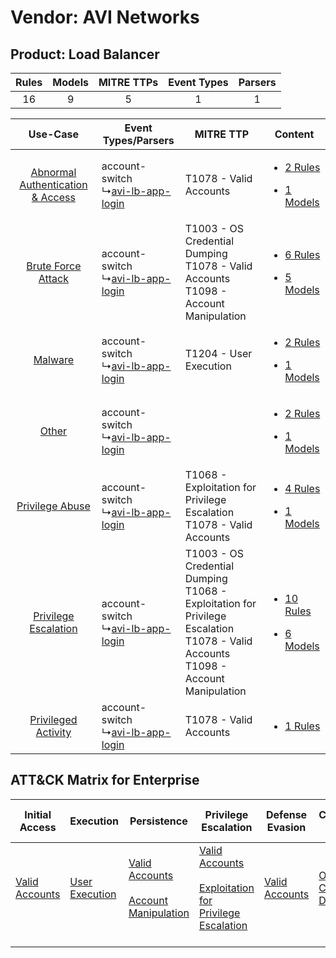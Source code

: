 Vendor: AVI Networks
====================
Product: Load Balancer
----------------------
| Rules | Models | MITRE TTPs | Event Types | Parsers |
|:-----:|:------:|:----------:|:-----------:|:-------:|
|  16   |   9    |     5      |      1      |    1    |

|    Use-Case    | Event Types/Parsers    | MITRE TTP    | Content    |
|:----:| ---- | ---- | ---- |
| [Abnormal Authentication & Access](../../../UseCases/uc_abnormal_authentication_&_access.md) |  account-switch<br> ↳[avi-lb-app-login](Ps/pC_avilbapplogin.md)<br> | T1078 - Valid Accounts<br>    | [<ul><li>2 Rules</li></ul><ul><li>1 Models</li></ul>](RM/r_m_avi_networks_load_balancer_Abnormal_Authentication_&_Access.md) |
|    [Brute Force Attack](../../../UseCases/uc_brute_force_attack.md)    |  account-switch<br> ↳[avi-lb-app-login](Ps/pC_avilbapplogin.md)<br> | T1003 - OS Credential Dumping<br>T1078 - Valid Accounts<br>T1098 - Account Manipulation<br>    | [<ul><li>6 Rules</li></ul><ul><li>5 Models</li></ul>](RM/r_m_avi_networks_load_balancer_Brute_Force_Attack.md)    |
|    [Malware](../../../UseCases/uc_malware.md)    |  account-switch<br> ↳[avi-lb-app-login](Ps/pC_avilbapplogin.md)<br> | T1204 - User Execution<br>    | [<ul><li>2 Rules</li></ul><ul><li>1 Models</li></ul>](RM/r_m_avi_networks_load_balancer_Malware.md)    |
|    [Other](../../../UseCases/uc_other.md)    |  account-switch<br> ↳[avi-lb-app-login](Ps/pC_avilbapplogin.md)<br> |    | [<ul><li>2 Rules</li></ul><ul><li>1 Models</li></ul>](RM/r_m_avi_networks_load_balancer_Other.md)    |
|    [Privilege Abuse](../../../UseCases/uc_privilege_abuse.md)    |  account-switch<br> ↳[avi-lb-app-login](Ps/pC_avilbapplogin.md)<br> | T1068 - Exploitation for Privilege Escalation<br>T1078 - Valid Accounts<br>    | [<ul><li>4 Rules</li></ul><ul><li>1 Models</li></ul>](RM/r_m_avi_networks_load_balancer_Privilege_Abuse.md)    |
|    [Privilege Escalation](../../../UseCases/uc_privilege_escalation.md)    |  account-switch<br> ↳[avi-lb-app-login](Ps/pC_avilbapplogin.md)<br> | T1003 - OS Credential Dumping<br>T1068 - Exploitation for Privilege Escalation<br>T1078 - Valid Accounts<br>T1098 - Account Manipulation<br> | [<ul><li>10 Rules</li></ul><ul><li>6 Models</li></ul>](RM/r_m_avi_networks_load_balancer_Privilege_Escalation.md)    |
|    [Privileged Activity](../../../UseCases/uc_privileged_activity.md)    |  account-switch<br> ↳[avi-lb-app-login](Ps/pC_avilbapplogin.md)<br> | T1078 - Valid Accounts<br>    | [<ul><li>1 Rules</li></ul>](RM/r_m_avi_networks_load_balancer_Privileged_Activity.md)    |

ATT&CK Matrix for Enterprise
----------------------------
| Initial Access                                                      | Execution                                                           | Persistence                                                                                                                                  | Privilege Escalation                                                                                                                                          | Defense Evasion                                                     | Credential Access                                                          | Discovery | Lateral Movement | Collection | Command and Control | Exfiltration | Impact |
| ------------------------------------------------------------------- | ------------------------------------------------------------------- | -------------------------------------------------------------------------------------------------------------------------------------------- | ------------------------------------------------------------------------------------------------------------------------------------------------------------- | ------------------------------------------------------------------- | -------------------------------------------------------------------------- | --------- | ---------------- | ---------- | ------------------- | ------------ | ------ |
| [Valid Accounts](https://attack.mitre.org/techniques/T1078)<br><br> | [User Execution](https://attack.mitre.org/techniques/T1204)<br><br> | [Valid Accounts](https://attack.mitre.org/techniques/T1078)<br><br>[Account Manipulation](https://attack.mitre.org/techniques/T1098)<br><br> | [Valid Accounts](https://attack.mitre.org/techniques/T1078)<br><br>[Exploitation for Privilege Escalation](https://attack.mitre.org/techniques/T1068)<br><br> | [Valid Accounts](https://attack.mitre.org/techniques/T1078)<br><br> | [OS Credential Dumping](https://attack.mitre.org/techniques/T1003)<br><br> |           |                  |            |                     |              |        |